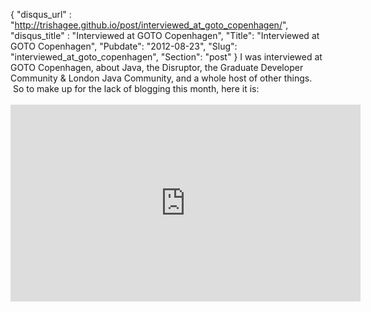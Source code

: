 {
 "disqus_url" : "http://trishagee.github.io/post/interviewed_at_goto_copenhagen/",
 "disqus_title" : "Interviewed at GOTO Copenhagen",
 "Title": "Interviewed at GOTO Copenhagen",
 "Pubdate": "2012-08-23",
 "Slug": "interviewed_at_goto_copenhagen",
 "Section": "post"
}
I was interviewed at GOTO Copenhagen, about Java, the Disruptor, the Graduate Developer Community &amp; London Java Community, and a whole host of other things. &nbsp;So to make up for the lack of blogging this month, here it is:<br /><br /><iframe allowfullscreen="allowfullscreen" frameborder="0" height="315" src="http://www.youtube.com/embed/0OcczjVXQQc" width="560"></iframe>
